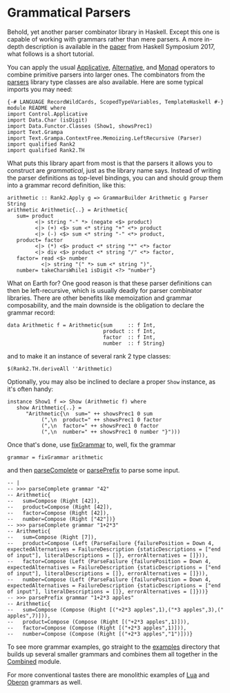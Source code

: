 Grammatical Parsers
===================

Behold, yet another parser combinator library in Haskell. Except this one is capable of working with grammars rather than mere parsers. A more in-depth description is available in the [paper](../Grampa.lhs.pdf) from Haskell Symposium 2017, what follows is a short tutorial.

You can apply the usual
[Applicative](http://hackage.haskell.org/package/base/docs/Control-Applicative.html#t:Applicative),
[Alternative](http://hackage.haskell.org/package/base/docs/Control-Applicative.html#t:Alternative), and
[Monad](http://hackage.haskell.org/package/base/docs/Control-Monad.html#t:Monad) operators to combine primitive parsers
into larger ones. The combinators from the [parsers](http://hackage.haskell.org/package/parsers) library type classes
are also available. Here are some typical imports you may need:

~~~ {.haskell}
{-# LANGUAGE RecordWildCards, ScopedTypeVariables, TemplateHaskell #-}
module README where
import Control.Applicative
import Data.Char (isDigit)
import Data.Functor.Classes (Show1, showsPrec1)
import Text.Grampa
import Text.Grampa.ContextFree.Memoizing.LeftRecursive (Parser)
import qualified Rank2
import qualified Rank2.TH
~~~

What puts this library apart from most is that the parsers it allows you to construct are *grammatical*, just as the
library name says. Instead of writing the parser definitions as top-level bindings, you can and should group them into
a grammar record definition, like this:

~~~ {.haskell}
arithmetic :: Rank2.Apply g => GrammarBuilder Arithmetic g Parser String
arithmetic Arithmetic{..} = Arithmetic{
   sum= product
         <|> string "-" *> (negate <$> product)
         <|> (+) <$> sum <* string "+" <*> product
         <|> (-) <$> sum <* string "-" <*> product,
   product= factor
         <|> (*) <$> product <* string "*" <*> factor
         <|> div <$> product <* string "/" <*> factor,
   factor= read <$> number
           <|> string "(" *> sum <* string ")",
   number= takeCharsWhile1 isDigit <?> "number"}
~~~

What on Earth for? One good reason is that these parser definitions can then be left-recursive, which is usually
deadly for parser combinator libraries. There are other benefits like memoization and grammar composability, and the
main downside is the obligation to declare the grammar record:

~~~ {.haskell}
data Arithmetic f = Arithmetic{sum     :: f Int,
                               product :: f Int,
                               factor  :: f Int,
                               number  :: f String}
~~~

and to make it an instance of several rank 2 type classes:

~~~ {.haskell}
$(Rank2.TH.deriveAll ''Arithmetic)
~~~

Optionally, you may also be inclined to declare a proper ``Show`` instance, as it's often handy:

~~~ {.haskell}
instance Show1 f => Show (Arithmetic f) where
   show Arithmetic{..} =
      "Arithmetic{\n  sum=" ++ showsPrec1 0 sum
           (",\n  product=" ++ showsPrec1 0 factor
           (",\n  factor=" ++ showsPrec1 0 factor
           (",\n  number=" ++ showsPrec1 0 number "}")))
~~~

Once that's done, use [fixGrammar](http://hackage.haskell.org/package/grammatical-parsers/docs/Text-Grampa.html#v:fixGrammar) to, well, fix the grammar

~~~ {.haskell}
grammar = fixGrammar arithmetic
~~~

and then [parseComplete](http://hackage.haskell.org/package/grammatical-parsers/docs/Text-Grampa.html#v:parseComplete)
or [parsePrefix](http://hackage.haskell.org/package/grammatical-parsers/docs/Text-Grampa.html#v:parsePrefix) to parse
some input.

~~~ {.haskell}
-- |
-- >>> parseComplete grammar "42"
-- Arithmetic{
--   sum=Compose (Right [42]),
--   product=Compose (Right [42]),
--   factor=Compose (Right [42]),
--   number=Compose (Right ["42"])}
-- >>> parseComplete grammar "1+2*3"
-- Arithmetic{
--   sum=Compose (Right [7]),
--   product=Compose (Left (ParseFailure {failurePosition = Down 4, expectedAlternatives = FailureDescription {staticDescriptions = ["end of input"], literalDescriptions = []}, errorAlternatives = []})),
--   factor=Compose (Left (ParseFailure {failurePosition = Down 4, expectedAlternatives = FailureDescription {staticDescriptions = ["end of input"], literalDescriptions = []}, errorAlternatives = []})),
--   number=Compose (Left (ParseFailure {failurePosition = Down 4, expectedAlternatives = FailureDescription {staticDescriptions = ["end of input"], literalDescriptions = []}, errorAlternatives = []}))}
-- >>> parsePrefix grammar "1+2*3 apples"
-- Arithmetic{
--   sum=Compose (Compose (Right [("+2*3 apples",1),("*3 apples",3),(" apples",7)])),
--   product=Compose (Compose (Right [("+2*3 apples",1)])),
--   factor=Compose (Compose (Right [("+2*3 apples",1)])),
--   number=Compose (Compose (Right [("+2*3 apples","1")]))}
~~~

To see more grammar examples, go straight to the
[examples](https://github.com/blamario/grampa/tree/master/grammatical-parsers/examples) directory that builds up several
smaller grammars and combines them all together in the
[Combined](https://github.com/blamario/grampa/blob/master/grammatical-parsers/examples/Combined.hs) module.

For more conventional tastes there are monolithic examples of
[Lua](https://github.com/blamario/language-lua2/blob/master/src/Language/Lua/Grammar.hs) and [Oberon](http://hackage.haskell.org/package/language-oberon) grammars as well.
